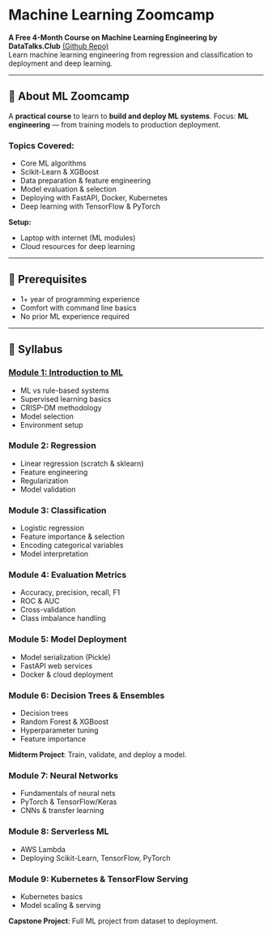 # Machine Learning Zoomcamp

**A Free 4-Month Course on Machine Learning Engineering by DataTalks.Club** [(Github Repo)](https://github.com/DataTalksClub/machine-learning-zoomcamp/tree/master)  
Learn machine learning engineering from regression and classification to deployment and deep learning.

---

## 🔎 About ML Zoomcamp
A **practical course** to learn to **build and deploy ML systems**. Focus: **ML engineering** — from training models to production deployment.

### Topics Covered:
- Core ML algorithms  
- Scikit-Learn & XGBoost  
- Data preparation & feature engineering  
- Model evaluation & selection  
- Deploying with FastAPI, Docker, Kubernetes  
- Deep learning with TensorFlow & PyTorch  

**Setup:**  
- Laptop with internet (ML modules)  
- Cloud resources for deep learning  

---

## 📘 Prerequisites
- 1+ year of programming experience  
- Comfort with command line basics  
- No prior ML experience required  

---

## 📝 Syllabus

### [Module 1: Introduction to ML](https://github.com/mypham14/ml-zoomcamp/tree/main/01-intro)
- ML vs rule-based systems  
- Supervised learning basics  
- CRISP-DM methodology  
- Model selection  
- Environment setup  

### Module 2: Regression
- Linear regression (scratch & sklearn)  
- Feature engineering  
- Regularization  
- Model validation  

### Module 3: Classification
- Logistic regression  
- Feature importance & selection  
- Encoding categorical variables  
- Model interpretation  

### Module 4: Evaluation Metrics
- Accuracy, precision, recall, F1  
- ROC & AUC  
- Cross-validation  
- Class imbalance handling  

### Module 5: Model Deployment
- Model serialization (Pickle)  
- FastAPI web services  
- Docker & cloud deployment  

### Module 6: Decision Trees & Ensembles
- Decision trees  
- Random Forest & XGBoost  
- Hyperparameter tuning  
- Feature importance  

**Midterm Project**: Train, validate, and deploy a model.

### Module 7: Neural Networks
- Fundamentals of neural nets  
- PyTorch & TensorFlow/Keras  
- CNNs & transfer learning  

### Module 8: Serverless ML
- AWS Lambda  
- Deploying Scikit-Learn, TensorFlow, PyTorch  

### Module 9: Kubernetes & TensorFlow Serving
- Kubernetes basics  
- Model scaling & serving  

**Capstone Project**: Full ML project from dataset to deployment.
